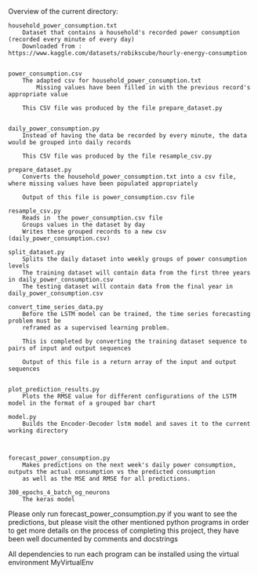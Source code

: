 

Overview of the current directory:

	household_power_consumption.txt
		Dataset that contains a household's recorded power consumption (recorded every minute of every day)
		Downloaded from : https://www.kaggle.com/datasets/robikscube/hourly-energy-consumption


	power_consumption.csv
		The adapted csv for household_power_consumption.txt
			Missing values have been filled in with the previous record's appropriate value

		This CSV file was produced by the file prepare_dataset.py

	
	daily_power_consumption.py
		Instead of having the data be recorded by every minute, the data would be grouped into daily records

		This CSV file was produced by the file resample_csv.py

	prepare_dataset.py
		Converts the household_power_consumption.txt into a csv file, where missing values have been populated appropriately

		Output of this file is power_consumption.csv file

	resample_csv.py
		Reads in  the power_consumption.csv file
		Groups values in the dataset by day
		Writes these grouped records to a new csv (daily_power_consumption.csv)

	split_dataset.py
		Splits the daily dataset into weekly groups of power consumption levels
		The training dataset will contain data from the first three years in daily_power_consumption.csv
		The testing dataset will contain data from the final year in daily_power_consumption.csv

	convert_time_series_data.py
		Before the LSTM model can be trained, the time series forecasting problem must be
		reframed as a supervised learning problem.

		This is completed by converting the training dataset sequence to pairs of input and output sequences

		Output of this file is a return array of the input and output sequences


	plot_prediction_results.py
		Plots the RMSE value for different configurations of the LSTM model in the format of a grouped bar chart

	model.py
		Builds the Encoder-Decoder lstm model and saves it to the current working directory



	forecast_power_consumption.py
		Makes predictions on the next week's daily power consumption, outputs the actual consumption vs the predicted consumption
		as well as the MSE and RMSE for all predictions.

	300_epochs_4_batch_og_neurons
		The keras model



Please only run forecast_power_consumption.py if you want to see the predictions, but please visit the other mentioned python programs
in order to get more details on the process of completing this project, they have been well documented by comments and docstrings

All dependencies to run each program can be installed using the virtual environment MyVirtualEnv
